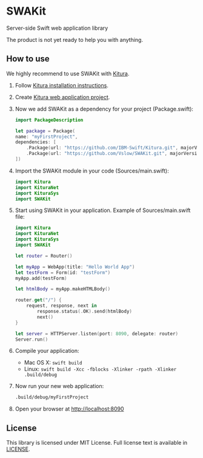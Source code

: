 # SWAKit
Server-side Swift web application library

The product is not yet ready to help you with anything.

## How to use

We highly recommend to use SWAKit with [Kitura](https://github.com/IBM-Swift/Kitura).

1. Follow [Kitura installation instructions](https://github.com/IBM-Swift/Kitura#swift-version).
2. Create [Kitura web application project](https://github.com/IBM-Swift/Kitura#developing-kitura-applications).
3. Now we add SWAKit as a dependency for your project (Package.swift):
    
    ```swift
    import PackageDescription

    let package = Package(
    name: "myFirstProject",
    dependencies: [
        .Package(url: "https://github.com/IBM-Swift/Kitura.git", majorVersion: 0, minor: 13),
        .Package(url: "https://github.com/Vslow/SWAKit.git", majorVersion: 0, minor: 0)
    ])
    ```
4. Import the SWAKit module in your code (Sources/main.swift):
    
    ```swift
    import Kitura
    import KituraNet
    import KituraSys
    import SWAKit
    ```
5. Start using SWAKit in your application. Example of Sources/main.swift file:

    ```swift
    import Kitura
    import KituraNet
    import KituraSys
    import SWAKit

    let router = Router()

    let myApp = WebApp(title: "Hello World App")
    let testForm = Form(id: "testForm")
    myApp.add(testForm)

    let htmlBody = myApp.makeHTMLBody()

    router.get("/") {
        request, response, next in
            response.status(.OK).send(htmlBody)
            next()
    }

    let server = HTTPServer.listen(port: 8090, delegate: router)
    Server.run()
    ```
6. Compile your application:

    - Mac OS X: `swift build`
    - Linux: `swift build -Xcc -fblocks -Xlinker -rpath -Xlinker .build/debug`

9. Now run your new web application:

    ```bash
    .build/debug/myFirstProject
    ```

10. Open your browser at [http://localhost:8090](http://localhost:8090)

## License

This library is licensed under MIT License. Full license text is available in [LICENSE](LICENSE).